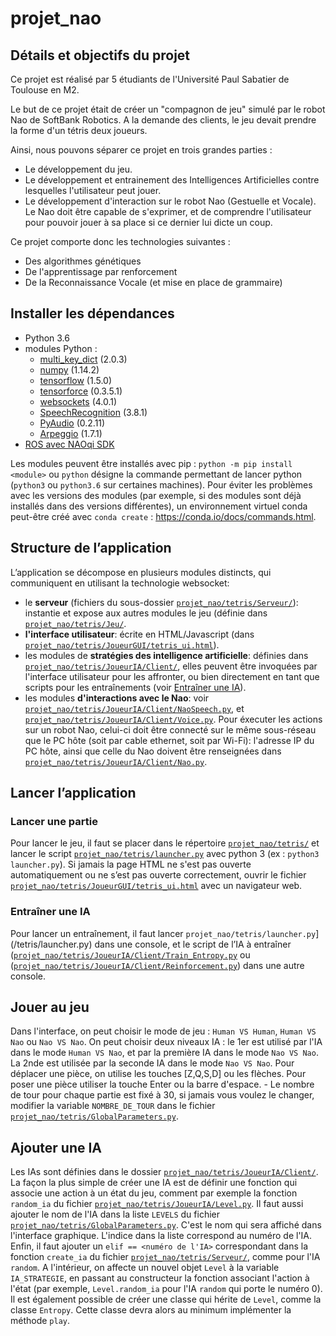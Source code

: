 # projet_nao

## Détails et objectifs du projet
Ce projet est réalisé par 5 étudiants de l'Université Paul Sabatier de Toulouse en M2.

Le but de ce projet était de créer un "compagnon de jeu" simulé par le robot Nao de SoftBank Robotics. A la demande des clients, le jeu devait prendre la forme d'un tétris deux joueurs. 

Ainsi, nous pouvons séparer ce projet en trois grandes parties : 
* Le développement du jeu.
* Le développement et entrainement des Intelligences Artificielles contre lesquelles l'utilisateur peut jouer.
* Le développement d'interaction sur le robot Nao (Gestuelle et Vocale). Le Nao doit être capable de s'exprimer, et de comprendre l'utilisateur pour pouvoir jouer à sa place si ce dernier lui dicte un coup.

Ce projet comporte donc les technologies suivantes : 
* Des algorithmes génétiques
* De l'apprentissage par renforcement
* De la Reconnaissance Vocale (et mise en place de grammaire)
      

## Installer les dépendances
* Python 3.6
* modules Python :
  * [multi_key_dict](https://pypi.python.org/pypi/multi_key_dict/2.0.3) (2.0.3)
  * [numpy](https://pypi.python.org/pypi/numpy/1.14.2) (1.14.2)
  * [tensorflow](https://pypi.python.org/pypi/tensorflow/1.5.0) (1.5.0)
  * [tensorforce](https://pypi.python.org/pypi/tensorforce/0.3.5.1) (0.3.5.1)
  * [websockets](https://pypi.python.org/pypi/websockets/4.0.1) (4.0.1)
  * [SpeechRecognition](https://pypi.python.org/pypi/SpeechRecognition/3.8.1) (3.8.1)
  * [PyAudio](https://pypi.python.org/pypi/PyAudio/0.2.11) (0.2.11)
  * [Arpeggio](https://pypi.python.org/pypi/Arpeggio/1.7.1) (1.7.1)
* [ROS avec NAOqi SDK](http://wiki.ros.org/nao/Tutorials/Installation)

Les modules peuvent être installés avec pip : `python -m pip install <module>` ou `python` désigne la commande permettant de lancer python (`python3` ou `python3.6` sur certaines machines). Pour éviter les problèmes avec les versions des modules (par exemple, si des modules sont déjà installés dans des versions différentes), un environnement virtuel conda peut-être créé avec `conda create` : https://conda.io/docs/commands.html.

## Structure de l’application
L’application se décompose en plusieurs modules distincts, qui communiquent en utilisant la technologie websocket:
* le **serveur** (fichiers du sous-dossier [`projet_nao/tetris/Serveur/`](/tetris/Serveur/)): instantie et expose aux autres modules le jeu (définie dans [`projet_nao/tetris/Jeu/`](/tetris/Jeu/).
* **l'interface utilisateur**: écrite en HTML/Javascript (dans [`projet_nao/tetris/JoueurGUI/tetris_ui.html`](/tetris/JoueurGUI/tetris_ui.html)).
* les modules de **stratégies des intelligence artificielle**: définies dans [`projet_nao/tetris/JoueurIA/Client/`](/tetris/JoueurIA/Client/), elles peuvent être invoquées par l'interface utilisateur pour les affronter, ou bien directement en tant que scripts pour les entraînements (voir [Entraîner une IA](#entra%C3%AEner-une-ia)).
* les modules **d'interactions avec le Nao**: voir [`projet_nao/tetris/JoueurIA/Client/NaoSpeech.py`](/tetris/JoueurIA/Client/NaoSpeech.py), et [`projet_nao/tetris/JoueurIA/Client/Voice.py`](/tetris/JoueurIA/Client/Voice.py). Pour éxecuter les actions sur un robot Nao, celui-ci doit être connecté sur le même sous-réseau que le PC hôte (soit par cable ethernet, soit par Wi-Fi): l'adresse IP du PC hôte, ainsi que celle du Nao doivent être renseignées dans [`projet_nao/tetris/JoueurIA/Client/Nao.py`](/tetris/JoueurIA/Client/Nao.py).

## Lancer l’application
### Lancer une partie
Pour lancer le jeu, il faut se placer dans le répertoire [`projet_nao/tetris/`](/tetris/) et lancer le script [`projet_nao/tetris/launcher.py`](/tetris/launcher.py) avec python 3 (ex : `python3 launcher.py`). Si jamais la page HTML ne s'est pas ouverte automatiquement ou ne s’est pas ouverte correctement, ouvrir le fichier [`projet_nao/tetris/JoueurGUI/tetris_ui.html`](/tetris/JoueurGUI/tetris_ui.html) avec un navigateur web.
### Entraîner une IA
Pour lancer un entraînement, il faut lancer `projet_nao/tetris/launcher.py`](/tetris/launcher.py) dans une console, et le script de l’IA à entraîner ([`projet_nao/tetris/JoueurIA/Client/Train_Entropy.py`](/tetris/JoueurIA/Client/Train_Entropy.py) ou ([`projet_nao/tetris/JoueurIA/Client/Reinforcement.py`](/tetris/JoueurIA/Client/Reinforcement.py)) dans une autre console.

## Jouer au jeu
Dans l'interface, on peut choisir le mode de jeu : `Human VS Human`, `Human VS Nao` ou `Nao VS Nao`. On peut choisir deux niveaux IA : le 1er est utilisé par l'IA dans le mode `Human VS Nao`, et par la première IA dans le mode `Nao VS Nao`. La 2nde est utilisée par la seconde IA dans le mode `Nao VS Nao`.
Pour déplacer une pièce, on utilise les touches [Z,Q,S,D] ou les flèches. Pour poser une pièce utiliser la touche Enter ou la barre d'espace. - Le nombre de tour pour chaque partie est fixé à 30, si jamais vous voulez le changer, modifier la variable `NOMBRE_DE_TOUR` dans le fichier [`projet_nao/tetris/GlobalParameters.py`](/tetris/GlobalParameters.py).

## Ajouter une IA
Les IAs sont définies dans le dossier [`projet_nao/tetris/JoueurIA/Client/`](/tetris/JoueurIA/Client/). La façon la plus simple de créer une IA est de définir une fonction qui associe une action à un état du jeu, comment par exemple la fonction `random_ia` du fichier [`projet_nao/tetris/JoueurIA/Level.py`](/tetris/JoueurIA/Level.py). Il faut aussi ajouter le nom de l'IA dans la liste `LEVELS` du fichier [`projet_nao/tetris/GlobalParameters.py`](/tetris/GlobalParameters.py). C'est le nom qui sera affiché dans l'interface graphique. L'indice dans la liste correspond au numéro de l'IA. Enfin, il faut ajouter un `elif == <numéro de l'IA>` correspondant dans la fonction `create_ia` du fichier [`projet_nao/tetris/Serveur/`](tetris/Serveur/), comme pour l'IA `random`. A l'intérieur, on affecte un nouvel objet `Level` à la variable `IA_STRATEGIE`, en passant au constructeur la fonction associant l'action à l'état (par exemple, `Level.random_ia` pour l'IA `random` qui porte le numéro 0). Il est également possible de créer une classe qui hérite de `Level`, comme la classe `Entropy`. Cette classe devra alors au minimum implémenter la méthode `play`.

